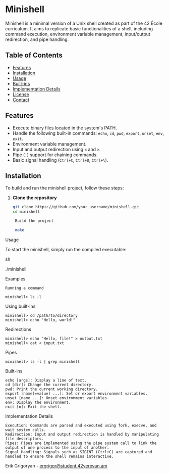 # Minishell

Minishell is a minimal version of a Unix shell created as part of the 42 École curriculum. It aims to replicate basic functionalities of a shell, including command execution, environment variable management, input/output redirection, and pipe handling.

## Table of Contents

- [Features](#features)
- [Installation](#installation)
- [Usage](#usage)
- [Built-ins](#built-ins)
- [Implementation Details](#implementation-details)
- [License](#license)
- [Contact](#contact)

## Features

- Execute binary files located in the system's PATH.
- Handle the following built-in commands: `echo`, `cd`, `pwd`, `export`, `unset`, `env`, `exit`.
- Environment variable management.
- Input and output redirection using `<` and `>`.
- Pipe (`|`) support for chaining commands.
- Basic signal handling (`Ctrl+C`, `Ctrl+D`, `Ctrl+\`).

## Installation

To build and run the minishell project, follow these steps:

1. **Clone the repository**
   ```sh
   git clone https://github.com/your_username/minishell.git
   cd minishell

    Build the project

    make

Usage

To start the minishell, simply run the compiled executable:

sh

./minishell

Examples

    Running a command

    minishell> ls -l

Using built-ins

    minishell> cd /path/to/directory
    minishell> echo "Hello, world!"

Redirections

    minishell> echo "Hello, file!" > output.txt
    minishell> cat < input.txt

Pipes

    minishell> ls -l | grep minishell

Built-ins

    echo [args]: Display a line of text.
    cd [dir]: Change the current directory.
    pwd: Print the current working directory.
    export [name[=value] ...]: Set or export environment variables.
    unset [name ...]: Unset environment variables.
    env: Display the environment.
    exit [n]: Exit the shell.

Implementation Details

    Execution: Commands are parsed and executed using fork, execve, and wait system calls.
    Redirection: Input and output redirection is handled by manipulating file descriptors.
    Pipes: Pipes are implemented using the pipe system call to link the output of one process to the input of another.
    Signal Handling: Signals such as SIGINT (Ctrl+C) are captured and handled to ensure the shell remains interactive.


Erik Grigoryan - ergrigor@student.42yerevan.am
